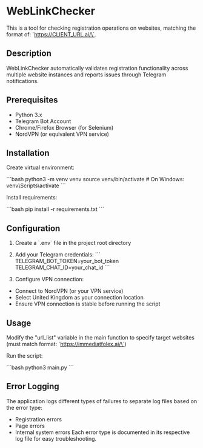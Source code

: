 # WebLinkChecker

This is a tool for checking registration operations on websites,
matching the format of: \`https://CLIENT_URL.ai/\`.

## Description

WebLinkChecker automatically validates registration functionality across multiple website instances and reports issues through Telegram notifications.

## Prerequisites

- Python 3.x
- Telegram Bot Account
- Chrome/Firefox Browser (for Selenium)
- NordVPN (or equivalent VPN service)

## Installation

Create virtual environment:

\```bash
python3 -m venv venv
source venv/bin/activate # On Windows: venv\Scripts\activate
\```

Install requirements:

\```bash
pip install -r requirements.txt
\```

## Configuration

1. Create a \`.env\` file in the project root directory
2. Add your Telegram credentials:
   \```
   TELEGRAM_BOT_TOKEN=your_bot_token
   TELEGRAM_CHAT_ID=your_chat_id
   \```

3. Configure VPN connection:

- Connect to NordVPN (or your VPN service)
- Select United Kingdom as your connection location
- Ensure VPN connection is stable before running the script

## Usage

Modify the "url_list" variable in the main function to specify target websites (must match format: \`https://immediatfolex.ai/\`)

Run the script:

\```bash
python3 main.py
\```

## Error Logging

The application logs different types of failures to separate log files based on the error type:

- Registration errors
- Page errors
- Internal system errors
  Each error type is documented in its respective log file for easy troubleshooting.
